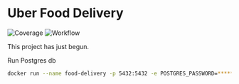 # Uber Food Delivery

![Coverage](https://img.shields.io/badge/Coverage-21.3%25-red)
![Workflow](https://github.com/mukulmantosh/Uber_Food_Delivery/actions/workflows/test.yaml/badge.svg)


This project has just begun.


Run Postgres db

```bash
docker run --name food-delivery -p 5432:5432 -e POSTGRES_PASSWORD=****** -d postgres
```